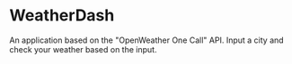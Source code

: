 # WeatherDash
An application based on the "OpenWeather One Call" API. Input a city and check your weather based on the input. 
